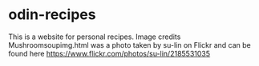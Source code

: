 # odin-recipes
This is a website for personal recipes.
Image credits
Mushroomsoupimg.html was a photo taken by su-lin on Flickr and can be found here https://www.flickr.com/photos/su-lin/2185531035